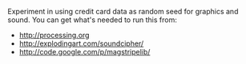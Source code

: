 Experiment in using credit card data as random seed for graphics and sound.
You can get what's needed to run this from:

  - http://processing.org
  - http://explodingart.com/soundcipher/
  - http://code.google.com/p/magstripelib/
